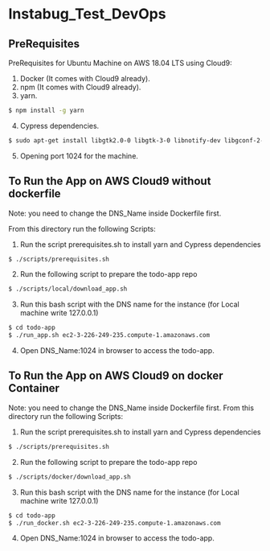 # Instabug_Test_DevOps

## PreRequisites 
PreRequisites for Ubuntu Machine on AWS 18.04 LTS using Cloud9:
1. Docker (It comes with Cloud9 already).
2. npm (It comes with Cloud9 already).
3. yarn.
```sh
$ npm install -g yarn
```
4.  Cypress dependencies.
```sh
$ sudo apt-get install libgtk2.0-0 libgtk-3-0 libnotify-dev libgconf-2-4 libnss3 libxss1 libasound2 libxtst6 xauth xvfb -y
```
5. Opening port 1024 for the machine.

## To Run the App on AWS Cloud9 without dockerfile
Note: you need to change the DNS_Name inside Dockerfile first. <br />

From this directory run the following Scripts:
1. Run the script prerequisites.sh to install yarn and Cypress dependencies
```sh
$ ./scripts/prerequisites.sh
```
2. Run the following script to prepare the todo-app repo
```sh
$ ./scripts/local/download_app.sh
```
3. Run this bash script with the DNS name for the instance (for Local machine write 127.0.0.1)
```sh
$ cd todo-app
$ ./run_app.sh ec2-3-226-249-235.compute-1.amazonaws.com
```
4. Open DNS_Name:1024 in browser to access the todo-app.

## To Run the App on AWS Cloud9 on docker Container
Note: you need to change the DNS_Name inside Dockerfile first.
From this directory run the following Scripts:
1. Run the script prerequisites.sh to install yarn and Cypress dependencies
```sh
$ ./scripts/prerequisites.sh
```
2. Run the following script to prepare the todo-app repo
```sh
$ ./scripts/docker/download_app.sh
```
3. Run this bash script with the DNS name for the instance (for Local machine write 127.0.0.1)
```sh
$ cd todo-app
$ ./run_docker.sh ec2-3-226-249-235.compute-1.amazonaws.com
```
4. Open DNS_Name:1024 in browser to access the todo-app.
